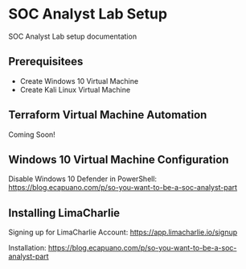 # SOC Analyst Lab Setup
SOC Analyst Lab setup documentation

## Prerequisitees
- Create Windows 10 Virtual Machine
- Create Kali Linux Virtual Machine

## Terraform Virtual Machine Automation
Coming Soon!

## Windows 10 Virtual Machine Configuration
Disable Windows 10 Defender in PowerShell:
https://blog.ecapuano.com/p/so-you-want-to-be-a-soc-analyst-part

## Installing LimaCharlie
Signing up for LimaCharlie Account: https://app.limacharlie.io/signup

Installation: https://blog.ecapuano.com/p/so-you-want-to-be-a-soc-analyst-part





